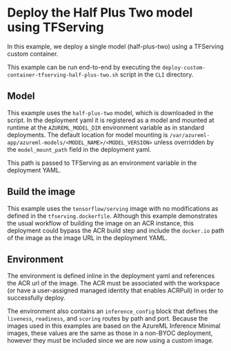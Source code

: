 # Deploy the Half Plus Two model using TFServing
In this example, we deploy a single model (half-plus-two) using a TFServing custom container. 

This example can be run end-to-end by executing the `deploy-custom-container-tfserving-half-plus-two.sh` script in the `CLI` directory. 

## Model 
This example uses the `half-plus-two` model, which is downloaded in the script. In the deployment yaml it is registered as a model and mounted at runtime at the `AZUREML_MODEL_DIR` environment variable as in standard deployments. The default location for model mounting is `/var/azureml-app/azureml-models/<MODEL_NAME>/<MODEL_VERSION>` unless overridden by the `model_mount_path` field in the deployment yaml. 

This path is passed to TFServing as an environment variable in the deployment YAML. 

## Build the image 
This example uses the `tensorflow/serving` image with no modifications as defined in the `tfserving.dockerfile`. Although this example demonstrates the usual workflow of building the image on an ACR instance, this deployment could bypass the ACR build step and include the `docker.io` path of the image as the image URL in the deployment YAML. 

## Environment
The environment is defined inline in the deployment yaml and references the ACR url of the image. The ACR must be associated with the workspace (or have a user-assigned managed identity that enables ACRPull) in order to successfully deploy.

The environment also contains an `inference_config` block that defines the `liveness`, `readiness`, and `scoring` routes by path and port. Because the images used in this examples are based on the AzureML Inference Minimal images, these values are the same as those in a non-BYOC deployment, however they must be included since we are now using a custom image. 